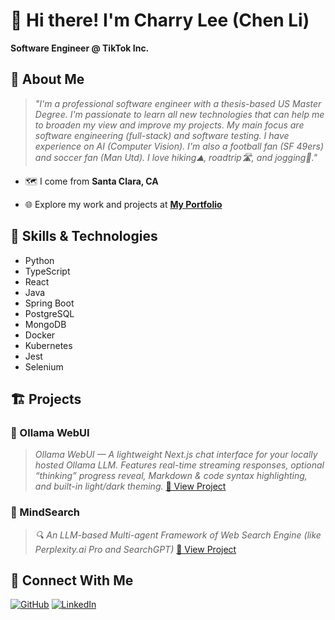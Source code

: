 # 👋 Hi there! I'm **Charry Lee (Chen Li)**

**Software Engineer @ TikTok Inc.**

## 🚀 **About Me**

> _"I'm a professional software engineer with a thesis-based US Master Degree. I'm passionate to learn all new technologies that can help me to broaden my view and improve my projects. My main focus are software engineering (full-stack) and software testing. I have experience on AI (Computer Vision). I'm also a football fan (SF 49ers) and soccer fan (Man Utd). I love hiking⛰️, roadtrip🛣️, and jogging🏃."_

- 🗺️ I come from **Santa Clara, CA**

- 🌐 Explore my work and projects at **[My Portfolio](https://www.chenli.dev/)**

## 🔧 **Skills & Technologies**
- Python
- TypeScript
- React
- Java
- Spring Boot
- PostgreSQL
- MongoDB
- Docker
- Kubernetes
- Jest
- Selenium

## 🏗️ **Projects**

### 🚀 Ollama WebUI
> *Ollama WebUI — A lightweight Next.js chat interface for your locally hosted Ollama LLM. Features real-time streaming responses, optional “thinking” progress reveal, Markdown & code syntax highlighting, and built-in light/dark theming.*
[🔗 View Project](https://github.com/CharryLee0426/ollama-webui)

### 🚀 MindSearch
> *🔍 An LLM-based Multi-agent Framework of Web Search Engine (like Perplexity.ai Pro and SearchGPT)*
[🔗 View Project](https://github.com/InternLM/MindSearch)

## 🔗 **Connect With Me**

[![GitHub](https://img.shields.io/badge/GitHub-100000?style=for-the-badge&logo=github&logoColor=white)](https://github.com/CharryLee0426) [![LinkedIn](https://img.shields.io/badge/LinkedIn-0077B5?style=for-the-badge&logo=linkedin&logoColor=white)](https://www.linkedin.com/in/chen-li-38002926a/) 


